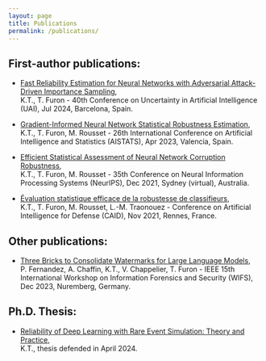 ```yaml
---
layout: page
title: Publications
permalink: /publications/
---     
```

## First-author publications:

* [Fast Reliability Estimation for Neural Networks with Adversarial Attack-Driven Importance Sampling](https://openreview.net/forum?id=0usGhloD12), <br>  K.T., T. Furon - 40th Conference on Uncertainty in Artificial Intelligence (UAI), Jul 2024, Barcelona, Spain.

* [Gradient-Informed Neural Network Statistical Robustness Estimation](https://proceedings.mlr.press/v206/tit23a.html), <br> K.T., T. Furon, M. Rousset - 26th International Conference on Artificial Intelligence and Statistics (AISTATS), Apr 2023, Valencia, Spain.

* [Efficient Statistical Assessment of Neural Network Corruption Robustness](https://proceedings.neurips.cc/paper/2021/hash/4d215ab7508a3e089af43fb605dd27d1-Abstract.html), <br> K.T., T. Furon, M. Rousset - 35th Conference on Neural Information Processing Systems (NeurIPS), Dec 2021, Sydney (virtual), Australia.

* [Évaluation statistique efficace de la robustesse de classifieurs](https://hal.archives-ouvertes.fr/hal-03462156), <br> K.T., T. Furon, M. Rousset, L.-M. 
Traonouez - Conference on Artificial Intelligence for Defense (CAID), Nov 2021, Rennes, France.

## Other publications:

* [Three Bricks to Consolidate Watermarks for Large Language Models](https://arxiv.org/abs/2308.00113), <br> P. Fernandez, A. Chaffin, K.T., V. Chappelier, T. Furon - IEEE 15th International Workshop on Information Forensics and Security (WIFS), Dec 2023, Nuremberg, Germany.

## Ph.D. Thesis: 

* [Reliability of Deep Learning with Rare Event Simulation: Theory and Practice](https://raw.githubusercontent.com/karimtito/karimtito.github.io/master/Tit_Karim_Phd_Thesis_final.pdf), <br> K.T., thesis defended in April 2024. 